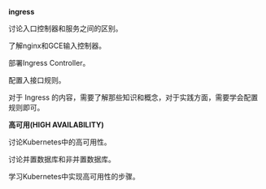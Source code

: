 **ingress**

讨论入口控制器和服务之间的区别。

了解nginx和GCE输入控制器。

部署Ingress Controller。

配置入接口规则。



对于 Ingress 的内容，需要了解那些知识和概念，对于实践方面，需要学会配置规则即可。



**高可用(HIGH AVAILABILITY)**

讨论Kubernetes中的高可用性。

讨论并置数据库和非并置数据库。

学习Kubernetes中实现高可用性的步骤。
